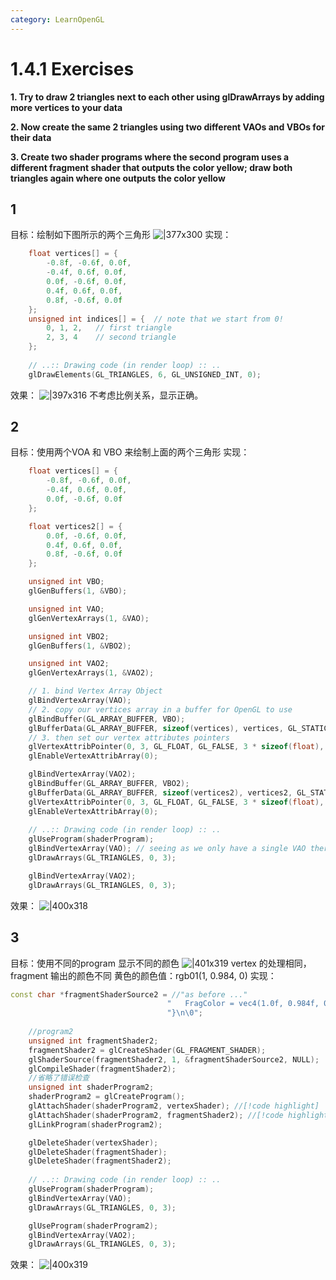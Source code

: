 ```yaml
---
category: LearnOpenGL
---
```

# 1.4.1 Exercises

**1. Try to draw 2 triangles next to each other using glDrawArrays by adding more vertices to your data**

**2. Now create the same 2 triangles using two different VAOs and VBOs for their data**

**3. Create two shader programs where the second program uses a different fragment shader that outputs the color yellow; draw both triangles again where one outputs the color yellow**

## 1
目标：绘制如下图所示的两个三角形
![|377x300](./attachments/1.4.1%20Exercises.webp)
实现：
``` cpp
    float vertices[] = {
        -0.8f, -0.6f, 0.0f,
        -0.4f, 0.6f, 0.0f,
        0.0f, -0.6f, 0.0f,
        0.4f, 0.6f, 0.0f,
        0.8f, -0.6f, 0.0f
    };
    unsigned int indices[] = {  // note that we start from 0!
        0, 1, 2,   // first triangle
        2, 3, 4    // second triangle
    };
    
    // ..:: Drawing code (in render loop) :: ..
	glDrawElements(GL_TRIANGLES, 6, GL_UNSIGNED_INT, 0);

```

效果：
![|397x316](./attachments/1.4.1%20Exercises-1.webp)
不考虑比例关系，显示正确。

## 2
目标：使用两个VOA 和 VBO 来绘制上面的两个三角形
实现：
``` cpp
    float vertices[] = {
        -0.8f, -0.6f, 0.0f,
        -0.4f, 0.6f, 0.0f,
        0.0f, -0.6f, 0.0f
    };

    float vertices2[] = {
        0.0f, -0.6f, 0.0f,
        0.4f, 0.6f, 0.0f,
        0.8f, -0.6f, 0.0f
    };

    unsigned int VBO;
    glGenBuffers(1, &VBO);

    unsigned int VAO;
    glGenVertexArrays(1, &VAO);

    unsigned int VBO2;
    glGenBuffers(1, &VBO2);

    unsigned int VAO2;
    glGenVertexArrays(1, &VAO2);

    // 1. bind Vertex Array Object
    glBindVertexArray(VAO);
    // 2. copy our vertices array in a buffer for OpenGL to use
    glBindBuffer(GL_ARRAY_BUFFER, VBO);
    glBufferData(GL_ARRAY_BUFFER, sizeof(vertices), vertices, GL_STATIC_DRAW);
    // 3. then set our vertex attributes pointers
    glVertexAttribPointer(0, 3, GL_FLOAT, GL_FALSE, 3 * sizeof(float), (void*)0);
    glEnableVertexAttribArray(0);

    glBindVertexArray(VAO2);
    glBindBuffer(GL_ARRAY_BUFFER, VBO2);
    glBufferData(GL_ARRAY_BUFFER, sizeof(vertices2), vertices2, GL_STATIC_DRAW);
    glVertexAttribPointer(0, 3, GL_FLOAT, GL_FALSE, 3 * sizeof(float), (void*)0);
    glEnableVertexAttribArray(0);
    
	// ..:: Drawing code (in render loop) :: ..
	glUseProgram(shaderProgram);
	glBindVertexArray(VAO); // seeing as we only have a single VAO there's no need to bind it every time, but we'll do so to keep things a bit more organized
	glDrawArrays(GL_TRIANGLES, 0, 3);

	glBindVertexArray(VAO2);
	glDrawArrays(GL_TRIANGLES, 0, 3);
```

效果：
![|400x318](./attachments/1.4.1%20Exercises-2.webp)


## 3
目标：使用不同的program 显示不同的颜色
![|401x319](./attachments/1.4.1%20Exercises-3.webp)
vertex 的处理相同，fragment 输出的颜色不同
黄色的颜色值：rgb01(1, 0.984, 0)
实现：
``` cpp
const char *fragmentShaderSource2 = //"as before ..."
                                   "   FragColor = vec4(1.0f, 0.984f, 0.0f, 1.0f);\n"
                                   "}\n\0";
                                   
    //program2
    unsigned int fragmentShader2;
    fragmentShader2 = glCreateShader(GL_FRAGMENT_SHADER);
    glShaderSource(fragmentShader2, 1, &fragmentShaderSource2, NULL);
    glCompileShader(fragmentShader2);
	//省略了错误检查
    unsigned int shaderProgram2;
    shaderProgram2 = glCreateProgram();
    glAttachShader(shaderProgram2, vertexShader); //[!code highlight]
    glAttachShader(shaderProgram2, fragmentShader2); //[!code highlight]
    glLinkProgram(shaderProgram2);

    glDeleteShader(vertexShader);
    glDeleteShader(fragmentShader);
    glDeleteShader(fragmentShader2);           
    
	// ..:: Drawing code (in render loop) :: ..
	glUseProgram(shaderProgram);
	glBindVertexArray(VAO); 
	glDrawArrays(GL_TRIANGLES, 0, 3);

	glUseProgram(shaderProgram2);
	glBindVertexArray(VAO2);
	glDrawArrays(GL_TRIANGLES, 0, 3);                 
```

效果：
![|400x319](./attachments/1.4.1%20Exercises-4.webp)
